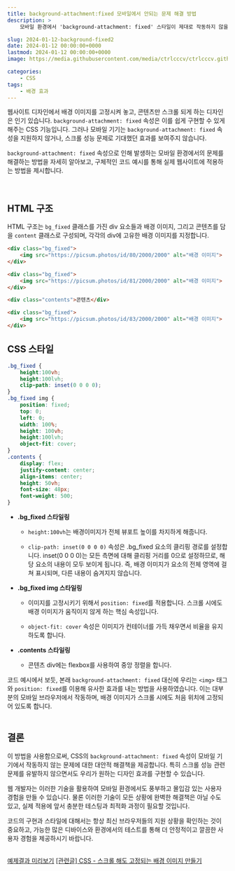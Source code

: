 ```yaml
---
title: background-attachment:fixed 모바일에서 안되는 문제 해결 방법
description: >  
    모바일 환경에서 'background-attachment: fixed' 스타일이 제대로 작동하지 않을 때 사용할 수 있는 CSS와 HTML을 활용하는 대체적 해결 방법을 제공합니다. 고정 배경이미지 효과를 모바일에서도 구현하는 방법을 자세하게 설명합니다.  

slug: 2024-01-12-background-fixed2
date: 2024-01-12 00:00:00+0000
lastmod: 2024-01-12 00:00:00+0000
image: https://media.githubusercontent.com/media/ctrlcccv/ctrlcccv.github.io/master/assets/img/post/2024-01-12-background-fixed2.webp

categories:
    - CSS
tags:
    - 배경 효과
---
```

웹사이트 디자인에서 배경 이미지를 고정시켜 놓고, 콘텐츠만 스크롤 되게 하는 디자인은 인기 있습니다. `background-attachment: fixed` 속성은 이를 쉽게 구현할 수 있게 해주는 CSS 기능입니다. 그러나 모바일 기기는 `background-attachment: fixed` 속성을 지원하지 않거나, 스크롤 성능 문제로 기대했던 효과를 보여주지 않습니다.  

`background-attachment: fixed` 속성으로 인해 발생하는 모바일 환경에서의 문제를 해결하는 방법을 자세히 알아보고, 구체적인 코드 예시를 통해 실제 웹사이트에 적용하는 방법을 제시합니다.  
 
 <script async src="https://pagead2.googlesyndication.com/pagead/js/adsbygoogle.js?client=ca-pub-8535540836842352" crossorigin="anonymous"></script>
<ins class="adsbygoogle"
     style="display:block; text-align:center;"
     data-ad-layout="in-article"
     data-ad-format="fluid"
     data-ad-client="ca-pub-8535540836842352"
     data-ad-slot="2974559225"></ins>
<script>
     (adsbygoogle = window.adsbygoogle || []).push({});
</script>

<br>

## HTML 구조

HTML 구조는 `bg_fixed` 클래스를 가진 div 요소들과 배경 이미지, 그리고 콘텐츠를 담을 `content` 클래스로 구성되며, 각각의 div에 고유한 배경 이미지를 지정합니다.

```html
<div class="bg_fixed">
    <img src="https://picsum.photos/id/80/2000/2000" alt="배경 이미지">
</div>

<div class="bg_fixed">
    <img src="https://picsum.photos/id/81/2000/2000" alt="배경 이미지">
</div>

<div class="contents">콘텐츠</div>

<div class="bg_fixed">
    <img src="https://picsum.photos/id/83/2000/2000" alt="배경 이미지">
</div>
```

## CSS 스타일

```css
.bg_fixed {
    height:100vh;
    height:100lvh;
    clip-path: inset(0 0 0 0);
}
.bg_fixed img {
    position: fixed;
    top: 0;
    left: 0;
    width: 100%;
    height: 100vh;
    height:100lvh;
    object-fit: cover;
}
.contents {
    display: flex;
    justify-content: center;
    align-items: center;
    height: 50vh;
    font-size: 48px;
    font-weight: 500;
}
```

<script async src="https://pagead2.googlesyndication.com/pagead/js/adsbygoogle.js?client=ca-pub-8535540836842352" crossorigin="anonymous"></script>
<ins class="adsbygoogle"
     style="display:block; text-align:center;"
     data-ad-layout="in-article"
     data-ad-format="fluid"
     data-ad-client="ca-pub-8535540836842352"
     data-ad-slot="2974559225"></ins>
<script>
     (adsbygoogle = window.adsbygoogle || []).push({});
</script>

* **.bg_fixed 스타일링**
  * `height:100vh`는 배경이미지가 전체 뷰포트 높이를 차지하게 해줍니다.
  
  * `clip-path: inset(0 0 0 0)` 속성은 .bg_fixed 요소의 클리핑 경로를 설정합니다. inset(0 0 0 0)는 모든 측면에 대해 클리핑 거리를 0으로 설정하므로, 해당 요소의 내용이 모두 보이게 됩니다. 즉, 배경 이미지가 요소의 전체 영역에 걸쳐 표시되며, 다른 내용이 숨겨지지 않습니다.

* **.bg_fixed img 스타일링**
  * 이미지를 고정시키기 위해서 `position: fixed`를 적용합니다. 스크롤 시에도 배경 이미지가 움직이지 않게 하는 핵심 속성입니다.

  * `object-fit: cover` 속성은 이미지가 컨테이너를 가득 채우면서 비율을 유지하도록 합니다.

* **.contents 스타일링**
  * 콘텐츠 div에는 flexbox를 사용하여 중앙 정렬을 합니다.

코드 예시에서 보듯, 본래 `background-attachment: fixed` 대신에 우리는 `<img>` 태그와 `position: fixed`를 이용해 유사한 효과를 내는 방법을 사용하였습니다. 이는 대부분의 모바일 브라우저에서 작동하며, 배경 이미지가 스크롤 시에도 처음 위치에 고정되어 있도록 합니다.  
<br>

## 결론
이 방법을 사용함으로써, CSS의 `background-attachment: fixed` 속성이 모바일 기기에서 작동하지 않는 문제에 대한 대안적 해결책을 제공합니다. 특히 스크롤 성능 관련 문제를 유발하지 않으면서도 우리가 원하는 디자인 효과를 구현할 수 있습니다.  

웹 개발자는 이러한 기술을 활용하여 모바일 환경에서도 풍부하고 몰입감 있는 사용자 경험을 만들 수 있습니다. 물론 이러한 기술이 모든 상황에 완벽한 해결책은 아닐 수도 있고, 실제 적용에 앞서 충분한 테스팅과 최적화 과정이 필요할 것입니다.  

코드의 구현과 스타일에 대해서는 항상 최신 브라우저들의 지원 상황을 확인하는 것이 중요하고, 가능한 많은 디바이스와 환경에서의 테스트를 통해 더 안정적이고 깔끔한 사용자 경험을 제공하시기 바랍니다.  
<br>

<div class="btn_wrap">
    <a target="_blank" href="https://ctrlcccv.github.io/ctrlcccv-demo/2024-01-12-background-fixed2/">예제결과 미리보기</a>
    <a href="https://ctrlcccv.github.io/code/2024-01-11-background-fixed/">[관련글] CSS - 스크롤 해도 고정되는 배경 이미지 만들기</a>
</div>